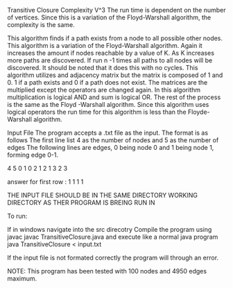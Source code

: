 Transitive Closure
Complexity V^3
The run time is dependent on the number of vertices. Since this is a variation of the 
Floyd-Warshall algorithm, the complexity is the same.

This algorithm finds if a path exists from a node to all possible other nodes. This 
algorithm is a variation of the Floyd-Warshall algorithm. Again it increases the 
amount if nodes reachable by a value of K. As K increases more paths are discovered. 
If run n -1 times all paths to all nodes will be discovered. It should be noted that 
it does this with no cycles. This algorithm utilizes and adjacency matrix but the 
matrix is composed of 1 and 0. 1 if a path exists and 0 if a path does not exist. The 
matrices are the multiplied except the operators are changed again. In this algorithm 
multiplication is logical AND and sum is logical OR. The rest of the process is the 
same as the Floyd -Warshall algorithm. Since this algorithm uses logical operators 
the run time for this algorithm is less than the Floyde-Warshall algorithm. 

Input File
The program accepts a .txt file as the input. The format is as follows
The first line list 4 as the number of nodes and 5 as the number of edges
The following lines are edges, 0 being node 0 and 1 being 
node 1, forming edge 0-1. 

4 5
0 1
0 2
1 2
1 3
2 3

answer for first row : 1 1 1 1 

THE INPUT FILE SHOULD BE IN THE SAME DIRECTORY WORKING DIRECTORY
AS THER PROGRAM IS BREING RUN IN

To run:

If in windows navigate into the src direcotry 
Compile the program using javac
	javac TransitiveClosure.java
and execute like a normal java program
	java TransitiveClosure < input.txt

If the input file is not formated correctly the program will through an error.

NOTE: This program has been tested with 100 nodes and 4950 edges maximum. 